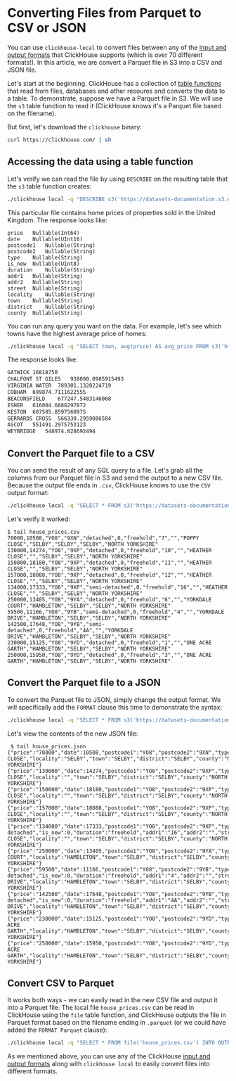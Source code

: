 # Converting Files from Parquet to CSV or JSON

You can use `clickhouse-local` to convert files between any of the [input and output formats](https://clickhouse.com/docs/en/interfaces/formats) that ClickHouse supports (which is over 70 different formats!). In this article, we are convert a Parquet file in S3 into a CSV and JSON file.

Let's start at the beginning. ClickHouse has a collection of [table functions](https://clickhouse.com/docs/en/sql-reference/table-functions/) that read from files, databases and other resoures and converts the data to a table. To demonstrate, suppose we have a Parquet file in S3. We will use the `s3` table function to read it (ClickHouse knows it's a Parquet file based on the filename).

But first, let's download the `clickhouse` binary:

```bash
curl https://clickhouse.com/ | sh
```

## Accessing the data using a table function

Let's verify we can read the file by using `DESCRIBE` on the resulting table that the `s3` table function creates:

```bash
./clickhouse local -q "DESCRIBE s3('https://datasets-documentation.s3.eu-west-3.amazonaws.com/house_parquet/house_0.parquet')"
```

This particular file contains home prices of properties sold in the United Kingdom. The response looks like:

```response
price	Nullable(Int64)
date	Nullable(UInt16)
postcode1	Nullable(String)
postcode2	Nullable(String)
type	Nullable(String)
is_new	Nullable(UInt8)
duration	Nullable(String)
addr1	Nullable(String)
addr2	Nullable(String)
street	Nullable(String)
locality	Nullable(String)
town	Nullable(String)
district	Nullable(String)
county	Nullable(String)
```

You can run any query you want on the data. For example, let's see which towns have the highest average price of homes:

```bash
./clickhouse local -q "SELECT town, avg(price) AS avg_price FROM s3('https://datasets-documentation.s3.eu-west-3.amazonaws.com/house_parquet/house_0.parquet') GROUP BY town ORDER BY avg_price DESC LIMIT 10"
```

The response looks like:

```bash
GATWICK	16818750
CHALFONT ST GILES	938090.0985915493
VIRGINIA WATER	789301.1320224719
COBHAM	699874.7111622555
BEACONSFIELD	677247.5483146068
ESHER	616004.6888297872
KESTON	607585.8597560975
GERRARDS CROSS	566330.2959086584
ASCOT	551491.2975753123
WEYBRIDGE	548974.828692494
```

## Convert the Parquet file to a CSV

You can send the result of any SQL query to a file. Let's grab all the columns from our Parquet file in S3 and send the output to a new CSV file. Because the output file ends in `.csv`, ClickHouse knows to use the `CSV` output format:

```bash
./clickhouse local -q "SELECT * FROM s3('https://datasets-documentation.s3.eu-west-3.amazonaws.com/house_parquet/house_0.parquet') INTO OUTFILE 'house_prices.csv'"
```

Let's verify it worked:

```response
$ tail house_prices.csv
70000,10508,"YO8","9XN","detached",0,"freehold","7","","POPPY CLOSE","SELBY","SELBY","SELBY","NORTH YORKSHIRE"
130000,14274,"YO8","9XP","detached",0,"freehold","10","","HEATHER CLOSE","","SELBY","SELBY","NORTH YORKSHIRE"
150000,18180,"YO8","9XP","detached",0,"freehold","11","","HEATHER CLOSE","","SELBY","SELBY","NORTH YORKSHIRE"
157000,18088,"YO8","9XP","detached",0,"freehold","12","","HEATHER CLOSE","","SELBY","SELBY","NORTH YORKSHIRE"
134000,17333,"YO8","9XP","semi-detached",0,"freehold","16","","HEATHER CLOSE","","SELBY","SELBY","NORTH YORKSHIRE"
250000,13405,"YO8","9YA","detached",0,"freehold","6","","YORKDALE COURT","HAMBLETON","SELBY","SELBY","NORTH YORKSHIRE"
59500,11166,"YO8","9YB","semi-detached",0,"freehold","4","","YORKDALE DRIVE","HAMBLETON","SELBY","SELBY","NORTH YORKSHIRE"
142500,17648,"YO8","9YB","semi-detached",0,"freehold","4A","","YORKDALE DRIVE","HAMBLETON","SELBY","SELBY","NORTH YORKSHIRE"
230000,15125,"YO8","9YD","detached",0,"freehold","1","","ONE ACRE GARTH","HAMBLETON","SELBY","SELBY","NORTH YORKSHIRE"
250000,15950,"YO8","9YD","detached",0,"freehold","3","","ONE ACRE GARTH","HAMBLETON","SELBY","SELBY","NORTH YORKSHIRE"
```

## Convert the Parquet file to a JSON

To convert the Parquet file to JSON, simply change the output format. We will specifically add the `FORMAT` clause this time to demonstrate the syntax:

```bash
./clickhouse local -q "SELECT * FROM s3('https://datasets-documentation.s3.eu-west-3.amazonaws.com/house_parquet/house_0.parquet') INTO OUTFILE 'house_prices.json' FORMAT JSONEachRow"
```

Let's view the contents of the new JSON file:

```response
 $ tail house_prices.json
{"price":"70000","date":10508,"postcode1":"YO8","postcode2":"9XN","type":"detached","is_new":0,"duration":"freehold","addr1":"7","addr2":"","street":"POPPY CLOSE","locality":"SELBY","town":"SELBY","district":"SELBY","county":"NORTH YORKSHIRE"}
{"price":"130000","date":14274,"postcode1":"YO8","postcode2":"9XP","type":"detached","is_new":0,"duration":"freehold","addr1":"10","addr2":"","street":"HEATHER CLOSE","locality":"","town":"SELBY","district":"SELBY","county":"NORTH YORKSHIRE"}
{"price":"150000","date":18180,"postcode1":"YO8","postcode2":"9XP","type":"detached","is_new":0,"duration":"freehold","addr1":"11","addr2":"","street":"HEATHER CLOSE","locality":"","town":"SELBY","district":"SELBY","county":"NORTH YORKSHIRE"}
{"price":"157000","date":18088,"postcode1":"YO8","postcode2":"9XP","type":"detached","is_new":0,"duration":"freehold","addr1":"12","addr2":"","street":"HEATHER CLOSE","locality":"","town":"SELBY","district":"SELBY","county":"NORTH YORKSHIRE"}
{"price":"134000","date":17333,"postcode1":"YO8","postcode2":"9XP","type":"semi-detached","is_new":0,"duration":"freehold","addr1":"16","addr2":"","street":"HEATHER CLOSE","locality":"","town":"SELBY","district":"SELBY","county":"NORTH YORKSHIRE"}
{"price":"250000","date":13405,"postcode1":"YO8","postcode2":"9YA","type":"detached","is_new":0,"duration":"freehold","addr1":"6","addr2":"","street":"YORKDALE COURT","locality":"HAMBLETON","town":"SELBY","district":"SELBY","county":"NORTH YORKSHIRE"}
{"price":"59500","date":11166,"postcode1":"YO8","postcode2":"9YB","type":"semi-detached","is_new":0,"duration":"freehold","addr1":"4","addr2":"","street":"YORKDALE DRIVE","locality":"HAMBLETON","town":"SELBY","district":"SELBY","county":"NORTH YORKSHIRE"}
{"price":"142500","date":17648,"postcode1":"YO8","postcode2":"9YB","type":"semi-detached","is_new":0,"duration":"freehold","addr1":"4A","addr2":"","street":"YORKDALE DRIVE","locality":"HAMBLETON","town":"SELBY","district":"SELBY","county":"NORTH YORKSHIRE"}
{"price":"230000","date":15125,"postcode1":"YO8","postcode2":"9YD","type":"detached","is_new":0,"duration":"freehold","addr1":"1","addr2":"","street":"ONE ACRE GARTH","locality":"HAMBLETON","town":"SELBY","district":"SELBY","county":"NORTH YORKSHIRE"}
{"price":"250000","date":15950,"postcode1":"YO8","postcode2":"9YD","type":"detached","is_new":0,"duration":"freehold","addr1":"3","addr2":"","street":"ONE ACRE GARTH","locality":"HAMBLETON","town":"SELBY","district":"SELBY","county":"NORTH YORKSHIRE"}
```

## Convert CSV to Parquet

It works both ways - we can easily read in the new CSV file and output it into a Parquet file. The local file `house_prices.csv` can be read in ClickHouse using the `file` table function, and ClickHouse outputs the file in Parquet format based on the filename ending in `.parquet` (or we could have added the `FORMAT Parquet` clause):

```bash
./clickhouse local -q "SELECT * FROM file('house_prices.csv') INTO OUTFILE 'house_prices.parquet'"
```

As we mentioned above, you can use any of the ClickHouse [input and output formats](https://clickhouse.com/docs/en/interfaces/formats) along with `clickhouse local` to easily convert files into different formats.
